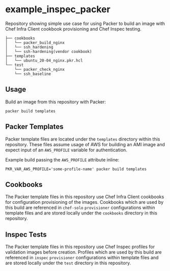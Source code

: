 # example_inspec_packer

Repository showing simple use case for using Packer to build an image with Chef Infra Client cookbook provisioning and Chef Inspec testing.

```plain
├── cookbooks
│   └── packer_build_nginx
│   └── ssh_hardening
│   └── ssh-hardening(vendor cookbook)
├── templates
│   └── ubuntu_20-04_nginx.pkr.hcl
└── test
    └── packer_check_nginx
    └── ssh_baseline
```

## Usage

Build an image from this repository with Packer:

`packer build templates`

## Packer Templates

Packer template files are located under the `templates` directory within this repository.  These files assume usage of AWS for building an AMI image and expect input of an `AWS_PROFILE` variable for authentication.

Example build passing the `AWS_PROFILE` attribute inline:

`PKR_VAR_AWS_PROFILE='some-profile-name' packer build templates`

## Cookbooks

The Packer template files in this repository use Chef Infra Client cookbooks for configuration provisioning of the images.  Cookbooks which are used by this build are referenced in `chef-solo` `provisioner` configurations within template files and are stored locally under the `cookbooks` directory in this repository.

## Inspec Tests

The Packer template files in this repository use Chef Inspec profiles for validation images before creation.  Profiles which are used by this build are referenced in `inspec` `provisioner` configurations within template files and are stored locally under the `test` directory in this repository.
